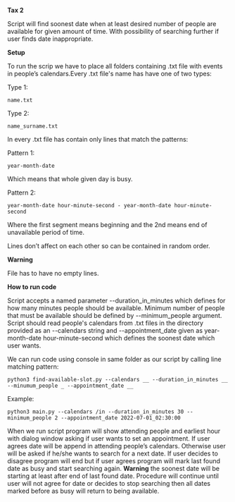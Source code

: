 **Tax 2**

Script will find soonest date when at least desired number of people are available for given amount of time. With possibility of searching further if user finds date inappropriate.

**Setup**

To run the scrip we have to place all folders containing .txt file with events in people’s calendars.Every .txt file's name has have one of two types:

Type 1:

	name.txt

Type 2:

	name_surname.txt

In every .txt file has contain only lines that match the patterns:

Pattern 1:

	year-month-date

Which means that whole given day is busy.
	
Pattern 2:

	year-month-date hour-minute-second - year-month-date hour-minute-second

Where the first segment means beginning and the 2nd means end of unavailable period of time.

Lines don’t affect on each other so can be contained in random order.

**Warning**

File has to have no empty lines.


**How to run code**

Script accepts a named parameter --duration_in_minutes which defines for how many minutes people should be available.  Minimum number of people that must be available
should be defined by --minimum_people argument.  Script should read people's calendars from .txt files in the directory provided as an --calendars string and --appointment_date given as year-month-date hour-minute-second which  defines the soonest date which user wants.

We can run code using console in same folder as our script by calling line matching pattern:

	python3 find-available-slot.py --calendars __ --duration_in_minutes __ --minumum_people _ --appointment_date __

Example:

	python3 main.py --calendars /in --duration_in_minutes 30 --minimum_people 2 --appointment_date 2022-07-01_02:30:00
	
When we run script program will show attending people and earliest hour with dialog window asking if user wants to set an  appointment. If user agrees date will be append in attending people’s calendars. Otherwise user will be asked if he/she wants to search for a next date. If user decides to disagree program will end but if user agrees program will mark last found date as busy and start searching again. **Warning** the soonest date will be starting at least after end of last found date. Procedure will continue until user will not agree for date or decides to stop searching then all dates marked before as busy will return to being available.


